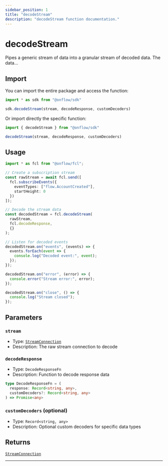```yaml
---
sidebar_position: 1
title: "decodeStream"
description: "decodeStream function documentation."
---
```


<!-- THIS DOCUMENT IS AUTO-GENERATED FROM [onflow/sdk/src/decode/decode-stream.ts](https://github.com/onflow/fcl-js/tree/master/packages/sdk/src/decode/decode-stream.ts). DO NOT EDIT MANUALLY -->

# decodeStream

Pipes a generic stream of data into a granular stream of decoded data. The data...

## Import

You can import the entire package and access the function:

```typescript
import * as sdk from "@onflow/sdk"

sdk.decodeStream(stream, decodeResponse, customDecoders)
```

Or import directly the specific function:

```typescript
import { decodeStream } from "@onflow/sdk"

decodeStream(stream, decodeResponse, customDecoders)
```

## Usage

```typescript
import * as fcl from "@onflow/fcl";

// Create a subscription stream
const rawStream = await fcl.send([
  fcl.subscribeEvents({
    eventTypes: ["flow.AccountCreated"],
    startHeight: 0
  })
]);

// Decode the stream data
const decodedStream = fcl.decodeStream(
  rawStream,
  fcl.decodeResponse,
  {}
);

// Listen for decoded events
decodedStream.on("events", (events) => {
  events.forEach(event => {
    console.log("Decoded event:", event);
  });
});

decodedStream.on("error", (error) => {
  console.error("Stream error:", error);
});

decodedStream.on("close", () => {
  console.log("Stream closed");
});
```

## Parameters

### `stream` 

- Type: [`StreamConnection`](../types#streamconnection)
- Description: The raw stream connection to decode


### `decodeResponse` 

- Type: `DecodeResponseFn`
- Description: Function to decode response data

```typescript
type DecodeResponseFn = (
  response: Record<string, any>,
  customDecoders?: Record<string, any>
) => Promise<any>
```

### `customDecoders` (optional)

- Type: `Record<string, any>`
- Description: Optional custom decoders for specific data types



## Returns

[`StreamConnection`](../types#streamconnection)


---